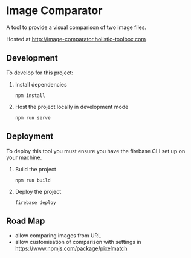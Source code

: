 # Image Comparator

A tool to provide a visual comparison of two image files.

Hosted at http://image-comparator.holistic-toolbox.com

## Development
To develop for this project:
1. Install dependencies
	```
	npm install
	```
2. Host the project locally in development mode
	```
	npm run serve
	```

## Deployment
To deploy this tool you must ensure you have the firebase CLI set up on your machine.
1. Build the project
	```
	npm run build
	```
2. Deploy the project
	```
	firebase deploy
	```

## Road Map
- allow comparing images from URL
- allow customisation of comparison with settings in https://www.npmjs.com/package/pixelmatch